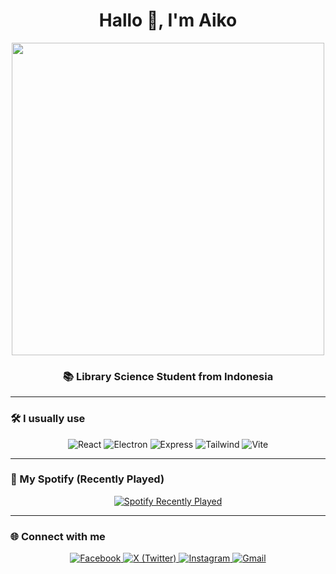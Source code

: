 <h1 align="center">Hallo 👋, I'm Aiko</h1>
<div align="center">
  <img src="https://media2.giphy.com/media/cLiOAvpdFZqAo/giphy.gif" width="500"/>
</div>
<h3 align="center">📚 Library Science Student from Indonesia</h3>

---

### 🛠️ I usually use

<div align="center">
  <img src="https://img.shields.io/badge/React-20232A?style=for-the-badge&logo=react&logoColor=61DAFB" alt="React" />
  <img src="https://img.shields.io/badge/Electron-2B2E3A?style=for-the-badge&logo=electron&logoColor=9FEAF9" alt="Electron" />
  <img src="https://img.shields.io/badge/Express%20js-000000?style=for-the-badge&logo=express&logoColor=white" alt="Express" />
  <img src="https://img.shields.io/badge/Tailwind_CSS-38B2AC?style=for-the-badge&logo=tailwind-css&logoColor=white" alt="Tailwind" />
  <img src="https://img.shields.io/badge/Vite-B73BFE?style=for-the-badge&logo=vite&logoColor=FFD62E" alt="Vite" />
</div>

---

### 🎵 My Spotify (Recently Played)

<!-- Replace username here with correct Spotify USERNAME -->
<p align="center">
  <a href="https://open.spotify.com/user/x0p8yfdw7c73zbvd99lbajt4s">
    <img src="https://spotify-recently-played-readme.vercel.app/api?user=x0p8yfdw7c73zbvd99lbajt4s&count=5&unique=false" alt="Spotify Recently Played" />
  </a>
</p>

---

### 🌐 Connect with me

<p align="center">
  <a href="https://www.facebook.com/kido.quickdraw" target="_blank">
    <img src="https://img.shields.io/badge/Facebook-1877F2?style=for-the-badge&logo=facebook&logoColor=white" alt="Facebook" />
  </a>
  <a href="https://x.com/jjoaiko_" target="_blank">
    <img src="https://img.shields.io/badge/X-000000?style=for-the-badge&logo=x&logoColor=white" alt="X (Twitter)" />
  </a>
  <a href="https://www.instagram.com/ndtspring/" target="_blank">
    <img src="https://img.shields.io/badge/Instagram-E4405F?style=for-the-badge&logo=instagram&logoColor=white" alt="Instagram" />
  </a>
  <a href="mailto:jokoaiko8b@gmail.com" target="_blank">
    <img src="https://img.shields.io/badge/Gmail-D14836?style=for-the-badge&logo=gmail&logoColor=white" alt="Gmail" />
  </a>
</p>

